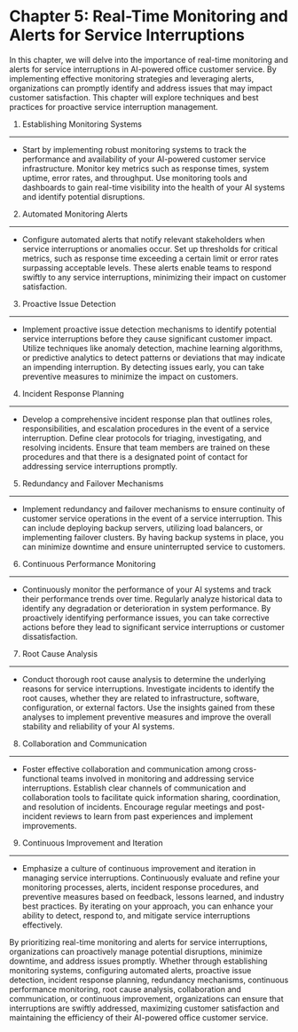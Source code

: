 Chapter 5: Real-Time Monitoring and Alerts for Service Interruptions
====================================================================

In this chapter, we will delve into the importance of real-time monitoring and alerts for service interruptions in AI-powered office customer service. By implementing effective monitoring strategies and leveraging alerts, organizations can promptly identify and address issues that may impact customer satisfaction. This chapter will explore techniques and best practices for proactive service interruption management.

1. Establishing Monitoring Systems
----------------------------------

* Start by implementing robust monitoring systems to track the performance and availability of your AI-powered customer service infrastructure. Monitor key metrics such as response times, system uptime, error rates, and throughput. Use monitoring tools and dashboards to gain real-time visibility into the health of your AI systems and identify potential disruptions.

2. Automated Monitoring Alerts
------------------------------

* Configure automated alerts that notify relevant stakeholders when service interruptions or anomalies occur. Set up thresholds for critical metrics, such as response time exceeding a certain limit or error rates surpassing acceptable levels. These alerts enable teams to respond swiftly to any service interruptions, minimizing their impact on customer satisfaction.

3. Proactive Issue Detection
----------------------------

* Implement proactive issue detection mechanisms to identify potential service interruptions before they cause significant customer impact. Utilize techniques like anomaly detection, machine learning algorithms, or predictive analytics to detect patterns or deviations that may indicate an impending interruption. By detecting issues early, you can take preventive measures to minimize the impact on customers.

4. Incident Response Planning
-----------------------------

* Develop a comprehensive incident response plan that outlines roles, responsibilities, and escalation procedures in the event of a service interruption. Define clear protocols for triaging, investigating, and resolving incidents. Ensure that team members are trained on these procedures and that there is a designated point of contact for addressing service interruptions promptly.

5. Redundancy and Failover Mechanisms
-------------------------------------

* Implement redundancy and failover mechanisms to ensure continuity of customer service operations in the event of a service interruption. This can include deploying backup servers, utilizing load balancers, or implementing failover clusters. By having backup systems in place, you can minimize downtime and ensure uninterrupted service to customers.

6. Continuous Performance Monitoring
------------------------------------

* Continuously monitor the performance of your AI systems and track their performance trends over time. Regularly analyze historical data to identify any degradation or deterioration in system performance. By proactively identifying performance issues, you can take corrective actions before they lead to significant service interruptions or customer dissatisfaction.

7. Root Cause Analysis
----------------------

* Conduct thorough root cause analysis to determine the underlying reasons for service interruptions. Investigate incidents to identify the root causes, whether they are related to infrastructure, software, configuration, or external factors. Use the insights gained from these analyses to implement preventive measures and improve the overall stability and reliability of your AI systems.

8. Collaboration and Communication
----------------------------------

* Foster effective collaboration and communication among cross-functional teams involved in monitoring and addressing service interruptions. Establish clear channels of communication and collaboration tools to facilitate quick information sharing, coordination, and resolution of incidents. Encourage regular meetings and post-incident reviews to learn from past experiences and implement improvements.

9. Continuous Improvement and Iteration
---------------------------------------

* Emphasize a culture of continuous improvement and iteration in managing service interruptions. Continuously evaluate and refine your monitoring processes, alerts, incident response procedures, and preventive measures based on feedback, lessons learned, and industry best practices. By iterating on your approach, you can enhance your ability to detect, respond to, and mitigate service interruptions effectively.

By prioritizing real-time monitoring and alerts for service interruptions, organizations can proactively manage potential disruptions, minimize downtime, and address issues promptly. Whether through establishing monitoring systems, configuring automated alerts, proactive issue detection, incident response planning, redundancy mechanisms, continuous performance monitoring, root cause analysis, collaboration and communication, or continuous improvement, organizations can ensure that interruptions are swiftly addressed, maximizing customer satisfaction and maintaining the efficiency of their AI-powered office customer service.
